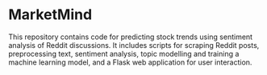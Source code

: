 # MarketMind
This repository contains code for predicting stock trends using sentiment analysis of Reddit discussions. It includes scripts for scraping Reddit posts, preprocessing text, sentiment analysis, topic modelling and training a machine learning model, and a Flask web application for user interaction.
